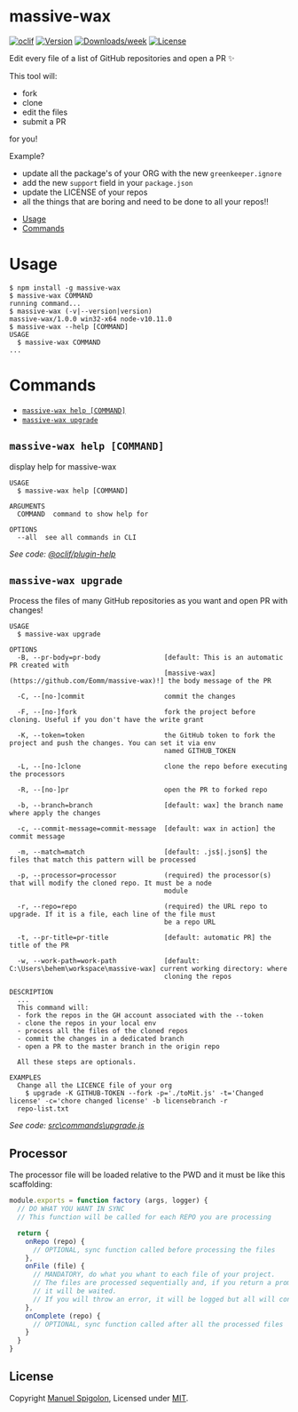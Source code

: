 massive-wax
===========

[![oclif](https://img.shields.io/badge/cli-oclif-brightgreen.svg)](https://oclif.io)
[![Version](https://img.shields.io/npm/v/massive-wax.svg)](https://npmjs.org/package/massive-wax)
[![Downloads/week](https://img.shields.io/npm/dw/massive-wax.svg)](https://npmjs.org/package/massive-wax)
[![License](https://img.shields.io/npm/l/massive-wax.svg)](https://github.com/Eomm/massive-wax/blob/master/package.json)

Edit every file of a list of GitHub repositories and open a PR ✨

This tool will:

- fork
- clone
- edit the files
- submit a PR

for you!

Example?

- update all the package's of your ORG with the new `greenkeeper.ignore`
- add the new `support` field in your `package.json`
- update the LICENSE of your repos
- all the things that are boring and need to be done to all your repos!!

<!-- toc -->
* [Usage](#usage)
* [Commands](#commands)
<!-- tocstop -->
# Usage
<!-- usage -->
```sh-session
$ npm install -g massive-wax
$ massive-wax COMMAND
running command...
$ massive-wax (-v|--version|version)
massive-wax/1.0.0 win32-x64 node-v10.11.0
$ massive-wax --help [COMMAND]
USAGE
  $ massive-wax COMMAND
...
```
<!-- usagestop -->
# Commands
<!-- commands -->
* [`massive-wax help [COMMAND]`](#massive-wax-help-command)
* [`massive-wax upgrade`](#massive-wax-upgrade)

## `massive-wax help [COMMAND]`

display help for massive-wax

```
USAGE
  $ massive-wax help [COMMAND]

ARGUMENTS
  COMMAND  command to show help for

OPTIONS
  --all  see all commands in CLI
```

_See code: [@oclif/plugin-help](https://github.com/oclif/plugin-help/blob/v2.2.3/src\commands\help.ts)_

## `massive-wax upgrade`

Process the files of many GitHub repositories as you want and open PR with changes!

```
USAGE
  $ massive-wax upgrade

OPTIONS
  -B, --pr-body=pr-body                [default: This is an automatic PR created with
                                       [massive-wax](https://github.com/Eomm/massive-wax)!] the body message of the PR

  -C, --[no-]commit                    commit the changes

  -F, --[no-]fork                      fork the project before cloning. Useful if you don't have the write grant

  -K, --token=token                    the GitHub token to fork the project and push the changes. You can set it via env
                                       named GITHUB_TOKEN

  -L, --[no-]clone                     clone the repo before executing the processors

  -R, --[no-]pr                        open the PR to forked repo

  -b, --branch=branch                  [default: wax] the branch name where apply the changes

  -c, --commit-message=commit-message  [default: wax in action] the commit message

  -m, --match=match                    [default: .js$|.json$] the files that match this pattern will be processed

  -p, --processor=processor            (required) the processor(s) that will modify the cloned repo. It must be a node
                                       module

  -r, --repo=repo                      (required) the URL repo to upgrade. If it is a file, each line of the file must
                                       be a repo URL

  -t, --pr-title=pr-title              [default: automatic PR] the title of the PR

  -w, --work-path=work-path            [default: C:\Users\behem\workspace\massive-wax] current working directory: where
                                       cloning the repos

DESCRIPTION
  ...
  This command will:
  - fork the repos in the GH account associated with the --token
  - clone the repos in your local env
  - process all the files of the cloned repos
  - commit the changes in a dedicated branch
  - open a PR to the master branch in the origin repo

  All these steps are optionals.

EXAMPLES
  Change all the LICENCE file of your org
    $ upgrade -K GITHUB-TOKEN --fork -p='./toMit.js' -t='Changed license' -c='chore changed license' -b licensebranch -r 
  repo-list.txt
```

_See code: [src\commands\upgrade.js](https://github.com/Eomm/massive-wax/blob/v1.0.0/src\commands\upgrade.js)_
<!-- commandsstop -->

## Processor

The processor file will be loaded relative to the PWD and it must be like this scaffolding:

```js
module.exports = function factory (args, logger) {
  // DO WHAT YOU WANT IN SYNC
  // This function will be called for each REPO you are processing

  return {
    onRepo (repo) {
      // OPTIONAL, sync function called before processing the files
    },
    onFile (file) {
      // MANDATORY, do what you whant to each file of your project.
      // The files are processed sequentially and, if you return a promise
      // it will be waited.
      // If you will throw an error, it will be logged but all will continue
    },
    onComplete (repo) {
      // OPTIONAL, sync function called after all the processed files
    }
  }
}
```


## License

Copyright [Manuel Spigolon](https://github.com/Eomm), Licensed under [MIT](./LICENSE).
